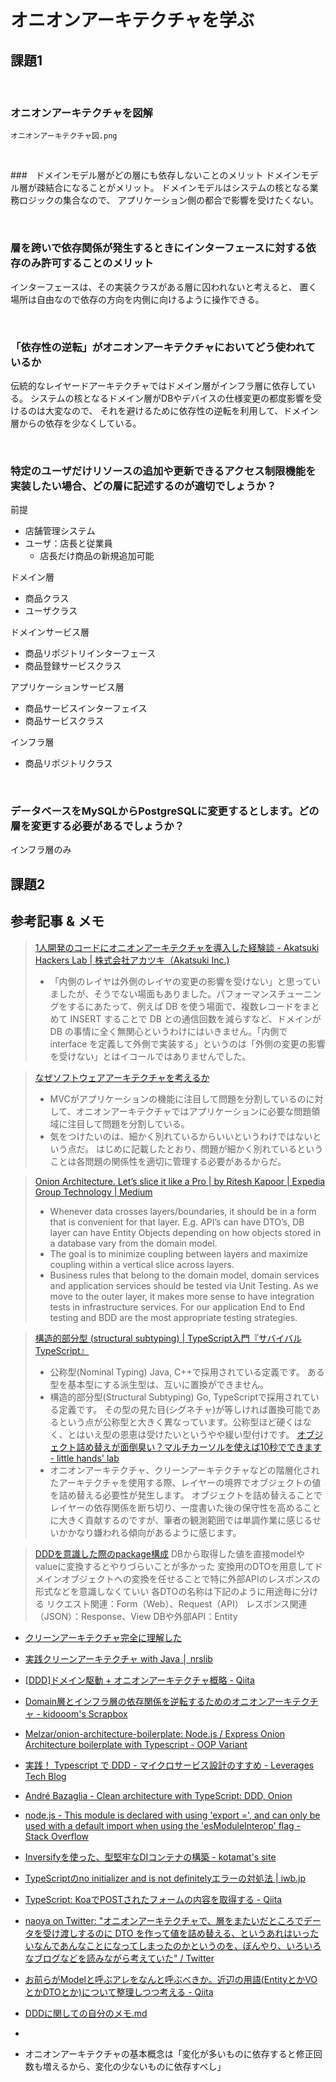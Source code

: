# オニオンアーキテクチャを学ぶ

## 課題1 

<br>

### オニオンアーキテクチャを図解
`オニオンアーキテクチャ図.png`

<br>

###　ドメインモデル層がどの層にも依存しないことのメリット
ドメインモデル層が疎結合になることがメリット。
ドメインモデルはシステムの核となる業務ロジックの集合なので、
アプリケーション側の都合で影響を受けたくない。

<br>

### 層を跨いで依存関係が発生するときにインターフェースに対する依存のみ許可することのメリット
インターフェースは、その実装クラスがある層に囚われないと考えると、
置く場所は自由なので依存の方向を内側に向けるように操作できる。

<br>

### 「依存性の逆転」がオニオンアーキテクチャにおいてどう使われているか
伝統的なレイヤードアーキテクチャではドメイン層がインフラ層に依存している。
システムの核となるドメイン層がDBやデバイスの仕様変更の都度影響を受けるのは大変なので、
それを避けるために依存性の逆転を利用して、ドメイン層からの依存を少なくしている。

<br>

### 特定のユーザだけリソースの追加や更新できるアクセス制限機能を実装したい場合、どの層に記述するのが適切でしょうか？
前提
- 店舗管理システム
- ユーザ：店長と従業員
  - 店長だけ商品の新規追加可能

ドメイン層
- 商品クラス
- ユーザクラス

ドメインサービス層
- 商品リポジトリインターフェース
- 商品登録サービスクラス

アプリケーションサービス層
- 商品サービスインターフェイス
- 商品サービスクラス

インフラ層
- 商品リポジトリクラス

<br>

### データベースをMySQLからPostgreSQLに変更するとします。どの層を変更する必要があるでしょうか？
インフラ層のみ

## 課題2



## 参考記事 & メモ
> [1人開発のコードにオニオンアーキテクチャを導入した経験談 - Akatsuki Hackers Lab | 株式会社アカツキ（Akatsuki Inc.)](https://hackerslab.aktsk.jp/2020/12/16/214956)
> - 「内側のレイヤは外側のレイヤの変更の影響を受けない」と思っていましたが、そうでない場面もありました。パフォーマンスチューニングをするにあたって、例えば DB を使う場面で、複数レコードをまとめて INSERT することで DB との通信回数を減らすなど、ドメインが DB の事情に全く無関心というわけにはいきません。「内側で interface を定義して外側で実装する」というのは「外側の変更の影響を受けない」とはイコールではありませんでした。

> [なぜソフトウェアアーキテクチャを考えるか](https://zenn.dev/sterashima78/articles/e403fc0fe0e96a)
> - MVCがアプリケーションの機能に注目して問題を分割しているのに対して、オニオンアーキテクチャではアプリケーションに必要な問題領域に注目して問題を分割している。
> - 気をつけたいのは、細かく別れているからいいというわけではないという点だ。
はじめに記載したとおり、問題が細かく別れているということは各問題の関係性を適切に管理する必要があるからだ。

> [Onion Architecture. Let’s slice it like a Pro | by Ritesh Kapoor | Expedia Group Technology | Medium](https://medium.com/expedia-group-tech/onion-architecture-deed8a554423)
> - Whenever data crosses layers/boundaries, it should be in a form that is convenient for that layer. E.g. API’s can have DTO’s, DB layer can have Entity Objects depending on how objects stored in a database vary from the domain model.
> - The goal is to minimize coupling between layers and maximize coupling within a vertical slice across layers.
> - Business rules that belong to the domain model, domain services and application services should be tested via Unit Testing. As we move to the outer layer, it makes more sense to have integration tests in infrastructure services. For our application End to End testing and BDD are the most appropriate testing strategies.

> [構造的部分型 (structural subtyping) | TypeScript入門『サバイバルTypeScript』](https://typescriptbook.jp/reference/values-types-variables/structural-subtyping)
> - 公称型(Nominal Typing)
Java, C++で採用されている定義です。
ある型を基本型にする派生型は、互いに置換ができません。
> - 構造的部分型(Structural Subtyping)
Go, TypeScriptで採用されている定義です。
その型の見た目(シグネチャ)が等しければ置換可能であるという点が公称型と大きく異なっています。公称型ほど硬くはなく、とはいえ型の恩恵は受けたいというやや緩い型付けです。
> [オブジェクト詰め替えが面倒臭い？マルチカーソルを使えば10秒でできます - little hands' lab](https://little-hands.hatenablog.com/entry/2021/09/27/multicursor)
> - オニオンアーキテクチャ、クリーンアーキテクチャなどの階層化されたアーキテクチャを使用する際、レイヤーの境界でオブジェクトの値を詰め替える必要性が発生します。 オブジェクトを詰め替えることでレイヤーの依存関係を断ち切り、一度書いた後の保守性を高めることに大きく貢献するのですが、筆者の観測範囲では単調作業に感じるせいかかなり嫌われる傾向があるように感じます。

> [DDDを意識した際のpackage構成](https://zenn.dev/morio_pg/articles/16777261720294644011)
> DBから取得した値を直接modelやvalueに変換するとやりづらいことが多かった
変換用のDTOを用意してドメインオブジェクトへの変換を任せることで特に外部APIのレスポンスの形式などを意識しなくていい
各DTOの名称は下記のように用途毎に分ける
リクエスト関連：Form（Web）、Request（API）
レスポンス関連（JSON）：Response、View
DBや外部API：Entity


- [クリーンアーキテクチャ完全に理解した](https://gist.github.com/mpppk/609d592f25cab9312654b39f1b357c60)
- [実践クリーンアーキテクチャ with Java │ nrslib](https://nrslib.com/clean-architecture-with-java/#outline__4)
- [[DDD]ドメイン駆動 + オニオンアーキテクチャ概略 - Qiita](https://qiita.com/little_hand_s/items/2040fba15d90b93fc124)
- [Domain層とインフラ層の依存関係を逆転するためのオニオンアーキテクチャ - kidooom's Scrapbox](https://scrapbox.io/kidaaam-92022284/Domain%E5%B1%A4%E3%81%A8%E3%82%A4%E3%83%B3%E3%83%95%E3%83%A9%E5%B1%A4%E3%81%AE%E4%BE%9D%E5%AD%98%E9%96%A2%E4%BF%82%E3%82%92%E9%80%86%E8%BB%A2%E3%81%99%E3%82%8B%E3%81%9F%E3%82%81%E3%81%AE%E3%82%AA%E3%83%8B%E3%82%AA%E3%83%B3%E3%82%A2%E3%83%BC%E3%82%AD%E3%83%86%E3%82%AF%E3%83%81%E3%83%A3)
- [Melzar/onion-architecture-boilerplate: Node.js / Express Onion Architecture boilerplate with Typescript - OOP Variant](https://github.com/Melzar/onion-architecture-boilerplate)
- [実践！ Typescript で DDD - マイクロサービス設計のすすめ - Leverages Tech Blog](https://tech.leverages.jp/entry/2021/08/19/141229)
- [André Bazaglia - Clean architecture with TypeScript: DDD, Onion](https://bazaglia.com/clean-architecture-with-typescript-ddd-onion/)
- [node.js - This module is declared with using 'export =', and can only be used with a default import when using the 'esModuleInterop' flag - Stack Overflow](https://stackoverflow.com/questions/62273153/this-module-is-declared-with-using-export-and-can-only-be-used-with-a-defau)
- [Inversifyを使った、型堅牢なDIコンテナの構築 - kotamat's site](https://kotamat.com/post/inversify/)
- [TypeScriptのno initializer and is not definitelyエラーの対処法 | iwb.jp](https://iwb.jp/typescript-properties-no-initializer-and-is-not-definitely-error/)
- [TypeScript: KoaでPOSTされたフォームの内容を取得する - Qiita](https://qiita.com/suin/items/542f59e1f9723368161d)
- [naoya on Twitter: "オニオンアーキテクチャで、層をまたいだところでデータを受け渡しするのに DTO を作って値を詰め替える、というあれはいったいなんであんなことになってしまったのかというのを、ぼんやり、いろいろなブログなどを読みながら考えていた" / Twitter](https://twitter.com/naoya_ito/status/1539391448881446912)
- [お前らがModelと呼ぶアレをなんと呼ぶべきか。近辺の用語(EntityとかVOとかDTOとか)について整理しつつ考える - Qiita](https://qiita.com/takasek/items/70ab5a61756ee620aee6)
- [DDDに関しての自分のメモ.md](https://gist.github.com/morio-pg/cab2fc4e9e01b3c398f389b64a1fc3be)
- 


- オニオンアーキテクチャの基本概念は「変化が多いものに依存すると修正回数も増えるから、変化の少ないものに依存すべし」